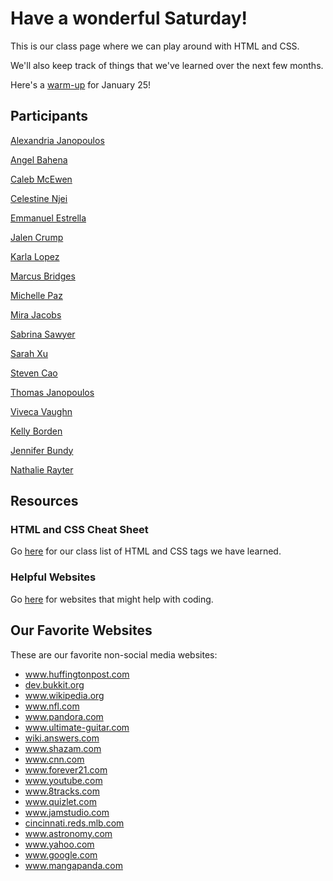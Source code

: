 <!DOCTYPE html>
<html>
<head>
<title>Web-Making Workshops Home</title>
<meta property='og:site_name' content='Web-Making Workshops' />
<meta property='og:title' content='Home' />
<meta property='og:description' content='Home' />
<meta property='og:url' content='http://index.html' />
<meta http-equiv="Content-Type" content="text/html; charset=utf-8"/>
   
</head>
<body>
<h1>Have a wonderful Saturday!</h1>

<p>This is our class page where we can play around with HTML and CSS.</p>
<p>We'll also keep track of things that we've learned over the next few months.</p>
<p>Here's a <a href="WarmUp.html">warm-up</a> for January 25!</p>

<h2>Participants</h2>
<p><a href="Alexandria Janopoulos/Profile.html">Alexandria Janopoulos</a></p>
<p><a href="Angel Bahena/Profile.html">Angel Bahena</a></p>
<p><a href="Caleb McEwen/Profile.html">Caleb McEwen</a></p>
<p><a href="Celestine Njei/Profile.html">Celestine Njei</a></p>
<p><a href="Emmanuel Estrella/Profile.html">Emmanuel Estrella</a></p>
<p><a href="Jalen Crump/Profile.html">Jalen Crump</a></p>
<p><a href="Karla Lopez/Profile.html">Karla Lopez</a></p>
<p><a href="Marcus Bridges/Profile.html">Marcus Bridges</a></p>
<p><a href="Michelle Paz/Profile.html">Michelle Paz</a></p>
<p><a href="MiraJacobs/Profile.html">Mira Jacobs</a></p>
<p><a href="Sabrina Sawyer/Profile.html">Sabrina Sawyer</a></p>
<p><a href="Sarah Xu/Profile.html">Sarah Xu</a></p>
<p><a href="Steven Cao/Profile.html">Steven Cao</a></p>
<p><a href="Thomas Janopoulos/Profile.html">Thomas Janopoulos</a></p>
<p><a href="Viveca Vaughn/Profile.html">Viveca Vaughn</a></p>
<p><a href="Kelly Borden/Profile.html">Kelly Borden</a></p>
<p><a href="Student Profiles/Jennifer Bundy/Profile.html">Jennifer Bundy</a></p>
<p><a href="Nathalie Rayter/Profile.html">Nathalie Rayter</a></p>


<h2>Resources</h2>
<h3>HTML and CSS Cheat Sheet</h3>
<p>Go <a href="cheatsheet.html">here</a> for our class list of HTML and CSS tags we have learned.</p>

<h3>Helpful Websites</h3>
<p>Go <a href="resources.html">here</a> for websites that might help with coding.</p>

<h2>Our Favorite Websites</h2>
<p>These are our favorite non-social media websites:</p>
	<ul>
		<li><a href='http://www.huffingtonpost.com' target='_blank'>www.huffingtonpost.com</a></li>
		<li><a href='http://dev.bukkit.org/' target='_blank'>dev.bukkit.org</a></li>
		<li><a href='http://www.wikipedia.org/' target='_blank'>www.wikipedia.org</a></li>
		<li><a href='http://www.nfl.com/' target='_blank'>www.nfl.com</a></li>
		<li><a href='http://www.pandora.com/' target='_blank'>www.pandora.com</a></li>
		<li><a href='http://www.ultimate-guitar.com/' target='_blank'>www.ultimate-guitar.com</a></li>
		<li><a href='http://wiki.answers.com/' target='_blank'>wiki.answers.com</a></li>
		<li><a href='http://www.shazam.com/' target='_blank'>www.shazam.com</a></li>
		<li><a href='http://www.cnn.com/' target='_blank'>www.cnn.com</a></li>
		<li><a href='http://www.forever21.com/' target='_blank'>www.forever21.com</a></li>
		<li><a href='http://www.youtube.com/' target='_blank'>www.youtube.com</a></li>
		<li><a href='http://www.8tracks.com/' target='_blank'>www.8tracks.com</a></li>
		<li><a href='http://www.quizlet.com/' target='_blank'>www.quizlet.com</a></li>
		<li><a href='http://www.jamstudio.com/Studio/index.htm' target='_blank'>www.jamstudio.com</a></li>
		<li><a href='http://cincinnati.reds.mlb.com/index.jsp?c_id=cin' target='_blank'>cincinnati.reds.mlb.com</a></li>
		<li><a href='http://www.astronomy.com/' target='_blank'>www.astronomy.com</a></li>
		<li><a href='http://www.yahoo.com/' target='_blank'>www.yahoo.com</a></li>
		<li><a href='http://www.google.com/' target='_blank'>www.google.com</a></li>
		<li><a href='http://www.mangapanda.com/' target='_blank'>www.mangapanda.com</a></li>

</ul>


</body>
</html>
